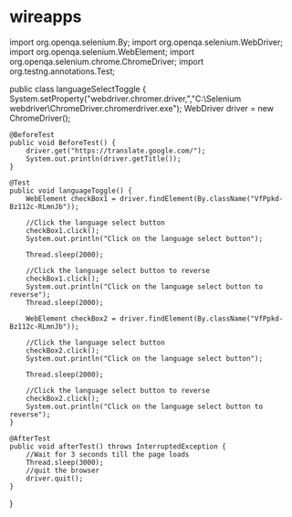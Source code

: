 # wireapps

import org.openqa.selenium.By;
import org.openqa.selenium.WebDriver;
import org.openqa.selenium.WebElement;
import org.openqa.selenium.chrome.ChromeDriver;
import org.testng.annotations.Test;

public class languageSelectToggle {
	System.setProperty("webdriver.chromer.driver,","C:\\Selenium webdriver\\ChromeDriver.chromerdriver.exe");
	WebDriver driver = new ChromeDriver();
	
	@BeforeTest
	public void BeforeTest() {
		driver.get("https://translate.google.com/");
		System.out.println(driver.getTitle());
	}
	
	@Test 
	public void languageToggle() {
		WebElement checkBox1 = driver.findElement(By.className("VfPpkd-Bz112c-RLmnJb"));
		  
		//Click the language select button
		checkBox1.click();
		System.out.println("Click on the language select button");
				  
		Thread.sleep(2000);
				  
		//Click the language select button to reverse
		checkBox1.click();
		System.out.println("Click on the language select button to reverse");
		Thread.sleep(2000);
		
		WebElement checkBox2 = driver.findElement(By.className("VfPpkd-Bz112c-RLmnJb"));
		  
		//Click the language select button
		checkBox2.click();
		System.out.println("Click on the language select button");
				  
		Thread.sleep(2000);
				  
		//Click the language select button to reverse
		checkBox2.click();
		System.out.println("Click on the language select button to reverse");
	}
	
	@AfterTest 
	public void afterTest() throws InterruptedException {
		//Wait for 3 seconds till the page loads
		Thread.sleep(3000);
		//quit the browser
		driver.quit();
	}
}

